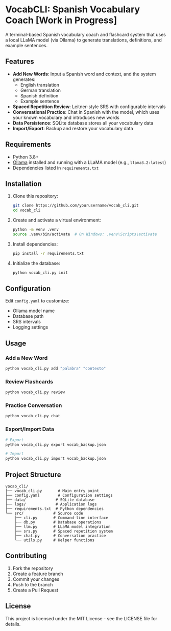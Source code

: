 # VocabCLI: Spanish Vocabulary Coach [Work in Progress]

A terminal-based Spanish vocabulary coach and flashcard system that uses a local LLaMA model (via Ollama) to generate translations, definitions, and example sentences.

## Features

- **Add New Words**: Input a Spanish word and context, and the system generates:
  - English translation
  - German translation
  - Spanish definition
  - Example sentence
- **Spaced Repetition Review**: Leitner-style SRS with configurable intervals
- **Conversational Practice**: Chat in Spanish with the model, which uses your known vocabulary and introduces new words
- **Data Persistence**: SQLite database stores all your vocabulary data
- **Import/Export**: Backup and restore your vocabulary data

## Requirements

- Python 3.8+
- [Ollama](https://ollama.ai/) installed and running with a LLaMA model (e.g., `llama3.2:latest`)
- Dependencies listed in `requirements.txt`

## Installation

1. Clone this repository:
   ```bash
   git clone https://github.com/yourusername/vocab_cli.git
   cd vocab_cli
   ```

2. Create and activate a virtual environment:
   ```bash
   python -m venv .venv
   source .venv/bin/activate  # On Windows: .venv\Scripts\activate
   ```

3. Install dependencies:
   ```bash
   pip install -r requirements.txt
   ```

4. Initialize the database:
   ```bash
   python vocab_cli.py init
   ```

## Configuration

Edit `config.yaml` to customize:
- Ollama model name
- Database path
- SRS intervals
- Logging settings

## Usage

### Add a New Word
```bash
python vocab_cli.py add "palabra" "contexto"
```

### Review Flashcards
```bash
python vocab_cli.py review
```

### Practice Conversation
```bash
python vocab_cli.py chat
```

### Export/Import Data
```bash
# Export
python vocab_cli.py export vocab_backup.json

# Import
python vocab_cli.py import vocab_backup.json
```

## Project Structure

```
vocab_cli/
├── vocab_cli.py       # Main entry point
├── config.yaml        # Configuration settings
├── data/             # SQLite database
├── logs/             # Application logs
├── requirements.txt  # Python dependencies
└── src/             # Source code
    ├── cli.py       # Command-line interface
    ├── db.py        # Database operations
    ├── llm.py       # LLaMA model integration
    ├── srs.py       # Spaced repetition system
    ├── chat.py      # Conversation practice
    └── utils.py     # Helper functions
```

## Contributing

1. Fork the repository
2. Create a feature branch
3. Commit your changes
4. Push to the branch
5. Create a Pull Request

## License

This project is licensed under the MIT License - see the LICENSE file for details.





